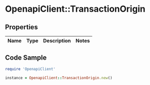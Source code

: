 # OpenapiClient::TransactionOrigin

## Properties

Name | Type | Description | Notes
------------ | ------------- | ------------- | -------------

## Code Sample

```ruby
require 'OpenapiClient'

instance = OpenapiClient::TransactionOrigin.new()
```


